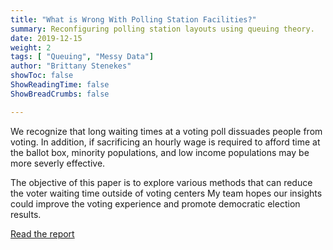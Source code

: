 ```yaml
---
title: "What is Wrong With Polling Station Facilities?"
summary: Reconfiguring polling station layouts using queuing theory.
date: 2019-12-15
weight: 2
tags: [ "Queuing", "Messy Data"]
author: "Brittany Stenekes"
showToc: false
ShowReadingTime: false
ShowBreadCrumbs: false

---
```


We recognize that long waiting times at a voting poll dissuades people from voting. 
In addition, if sacrificing an hourly wage is required to afford time at the ballot box, minority populations, and 
low income populations may be more severly effective. 

The objective of this paper is to explore various methods that can reduce the voter waiting time outside of voting centers 
My team hopes our insights could improve the voting experience and promote democratic election results.

[Read the report](/pollingreport.pdf)

